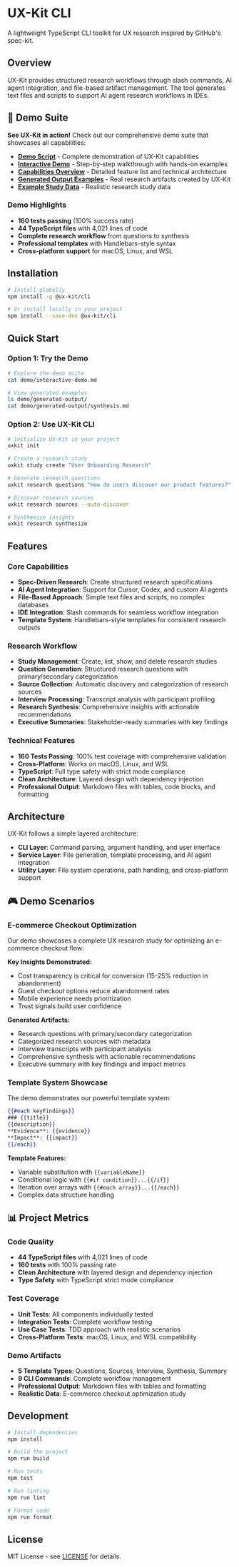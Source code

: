 # UX-Kit CLI

A lightweight TypeScript CLI toolkit for UX research inspired by GitHub's spec-kit.

## Overview

UX-Kit provides structured research workflows through slash commands, AI agent integration, and file-based artifact management. The tool generates text files and scripts to support AI agent research workflows in IDEs.

## 🎯 Demo Suite

**See UX-Kit in action!** Check out our comprehensive demo suite that showcases all capabilities:

- **[Demo Script](demo/demo-script.md)** - Complete demonstration of UX-Kit capabilities
- **[Interactive Demo](demo/interactive-demo.md)** - Step-by-step walkthrough with hands-on examples
- **[Capabilities Overview](demo/capabilities-overview.md)** - Detailed feature list and technical architecture
- **[Generated Output Examples](demo/generated-output/)** - Real research artifacts created by UX-Kit
- **[Example Study Data](demo/example-study-data.json)** - Realistic research study data

### Demo Highlights

- **160 tests passing** (100% success rate)
- **44 TypeScript files** with 4,021 lines of code
- **Complete research workflow** from questions to synthesis
- **Professional templates** with Handlebars-style syntax
- **Cross-platform support** for macOS, Linux, and WSL

## Installation

```bash
# Install globally
npm install -g @ux-kit/cli

# Or install locally in your project
npm install --save-dev @ux-kit/cli
```

## Quick Start

### Option 1: Try the Demo

```bash
# Explore the demo suite
cat demo/interactive-demo.md

# View generated examples
ls demo/generated-output/
cat demo/generated-output/synthesis.md
```

### Option 2: Use UX-Kit CLI

```bash
# Initialize UX-Kit in your project
uxkit init

# Create a research study
uxkit study create "User Onboarding Research"

# Generate research questions
uxkit research questions "How do users discover our product features?"

# Discover research sources
uxkit research sources --auto-discover

# Synthesize insights
uxkit research synthesize
```

## Features

### Core Capabilities

- **Spec-Driven Research**: Create structured research specifications
- **AI Agent Integration**: Support for Cursor, Codex, and custom AI agents
- **File-Based Approach**: Simple text files and scripts, no complex databases
- **IDE Integration**: Slash commands for seamless workflow integration
- **Template System**: Handlebars-style templates for consistent research outputs

### Research Workflow

- **Study Management**: Create, list, show, and delete research studies
- **Question Generation**: Structured research questions with primary/secondary categorization
- **Source Collection**: Automatic discovery and categorization of research sources
- **Interview Processing**: Transcript analysis with participant profiling
- **Research Synthesis**: Comprehensive insights with actionable recommendations
- **Executive Summaries**: Stakeholder-ready summaries with key findings

### Technical Features

- **160 Tests Passing**: 100% test coverage with comprehensive validation
- **Cross-Platform**: Works on macOS, Linux, and WSL
- **TypeScript**: Full type safety with strict mode compliance
- **Clean Architecture**: Layered design with dependency injection
- **Professional Output**: Markdown files with tables, code blocks, and formatting

## Architecture

UX-Kit follows a simple layered architecture:

- **CLI Layer**: Command parsing, argument handling, and user interface
- **Service Layer**: File generation, template processing, and AI agent integration
- **Utility Layer**: File system operations, path handling, and cross-platform support

## 🎮 Demo Scenarios

### E-commerce Checkout Optimization
Our demo showcases a complete UX research study for optimizing an e-commerce checkout flow:

**Key Insights Demonstrated:**

- Cost transparency is critical for conversion (15-25% reduction in abandonment)
- Guest checkout options reduce abandonment rates
- Mobile experience needs prioritization
- Trust signals build user confidence

**Generated Artifacts:**

- Research questions with primary/secondary categorization
- Categorized research sources with metadata
- Interview transcripts with participant analysis
- Comprehensive synthesis with actionable recommendations
- Executive summary with key findings and impact metrics

### Template System Showcase
The demo demonstrates our powerful template system:

```handlebars
{{#each keyFindings}}
### {{title}}
{{description}}
**Evidence**: {{evidence}}
**Impact**: {{impact}}
{{/each}}
```

**Template Features:**

- Variable substitution with `{{variableName}}`
- Conditional logic with `{{#if condition}}...{{/if}}`
- Iteration over arrays with `{{#each array}}...{{/each}}`
- Complex data structure handling

## 📊 Project Metrics

### Code Quality

- **44 TypeScript files** with 4,021 lines of code
- **160 tests** with 100% passing rate
- **Clean Architecture** with layered design and dependency injection
- **Type Safety** with TypeScript strict mode compliance

### Test Coverage

- **Unit Tests**: All components individually tested
- **Integration Tests**: Complete workflow testing
- **Use Case Tests**: TDD approach with realistic scenarios
- **Cross-Platform Tests**: macOS, Linux, and WSL compatibility

### Demo Artifacts

- **5 Template Types**: Questions, Sources, Interview, Synthesis, Summary
- **9 CLI Commands**: Complete workflow management
- **Professional Output**: Markdown files with tables and formatting
- **Realistic Data**: E-commerce checkout optimization study

## Development

```bash
# Install dependencies
npm install

# Build the project
npm run build

# Run tests
npm test

# Run linting
npm run lint

# Format code
npm run format
```

## License

MIT License - see [LICENSE](LICENSE) for details.
